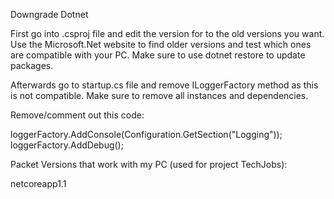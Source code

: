 Downgrade Dotnet

First go into .csproj file and edit the version for to the old versions you want. Use the Microsoft.Net website to find older versions and test which ones are compatible with your PC. Make sure to use dotnet restore to update packages.

Afterwards go to startup.cs file and remove ILoggerFactory method as this is not compatible. Make sure to remove all instances and dependencies.

Remove/comment out this code:

loggerFactory.AddConsole(Configuration.GetSection("Logging"));
loggerFactory.AddDebug();

Packet Versions that work with my PC (used for project TechJobs):

<Project Sdk="Microsoft.NET.Sdk.Web">

  <PropertyGroup>
    <TargetFramework>netcoreapp1.1</TargetFramework>
  </PropertyGroup>

  <ItemGroup>
    <PackageReference Include="Microsoft.AspNetCore.Mvc" Version="1.1.8" />
  </ItemGroup>

  <ItemGroup>
    <PackageReference Include="Microsoft.AspNetCore" Version="1.1.7" />
  </ItemGroup>

  <ItemGroup>
    <PackageReference Include="Microsoft.Extensions.Configuration.EnvironmentVariables"
    Version="1.1.2" />
  </ItemGroup>

  <ItemGroup>
    <PackageReference Include="Microsoft.AspNetCore.StaticFiles"
    Version="1.1.2" />
  </ItemGroup>

  <ItemGroup>
    <PackageReference Include="Microsoft.VisualStudio.Web.BrowserLink"
    Version="1.1.3" />
  </ItemGroup>


  <ItemGroup>
    <DotNetCliToolReference Include="Microsoft.VisualStudio.Web.CodeGeneration.Tools" Version="2.0.0" />
  </ItemGroup>

</Project>
